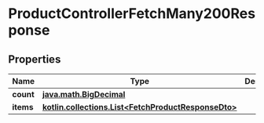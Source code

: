 
# ProductControllerFetchMany200Response

## Properties
Name | Type | Description | Notes
------------ | ------------- | ------------- | -------------
**count** | [**java.math.BigDecimal**](java.math.BigDecimal.md) |  |  [optional]
**items** | [**kotlin.collections.List&lt;FetchProductResponseDto&gt;**](FetchProductResponseDto.md) |  |  [optional]



